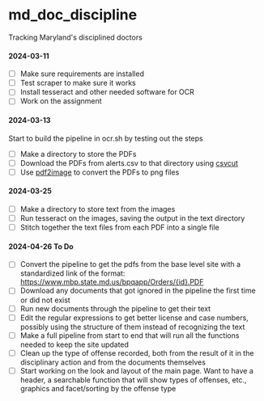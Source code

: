 # md_doc_discipline
Tracking Maryland's disciplined doctors

#### 2024-03-11

- [ ] Make sure requirements are installed
- [ ] Test scraper to make sure it works
- [ ] Install tesseract and other needed software for OCR
- [ ] Work on the assignment

#### 2024-03-13

Start to build the pipeline in ocr.sh by testing out the steps

- [ ] Make a directory to store the PDFs
- [ ] Download the PDFs from alerts.csv to that directory using [csvcut](https://csvkit.readthedocs.io/en/latest/tutorial/1_getting_started.html#csvcut-data-scalpel) 
- [ ] Use [pdf2image](https://pypi.org/project/pdf2image-cli/) to convert the PDFs to png files

#### 2024-03-25

- [ ] Make a directory to store text from the images
- [ ] Run tesseract on the images, saving the output in the text directory
- [ ] Stitch together the text files from each PDF into a single file

#### 2024-04-26 To Do

- [ ] Convert the pipeline to get the pdfs from the base level site with a standardized link of the format: https://www.mbp.state.md.us/bpqapp/Orders/{id}.PDF
- [ ] Download any documents that got ignored in the pipeline the first time or did not exist
- [ ] Run new documents through the pipeline to get their text
- [ ] Edit the regular expressions to get better license and case numbers, possibly using the structure of them instead of recognizing the text
- [ ] Make a full pipeline from start to end that will run all the functions needed to keep the site updated
- [ ] Clean up the type of offense recorded, both from the result of it in the disciplinary action and from the documents themselves
- [ ] Start working on the look and layout of the main page. Want to have a header, a searchable function that will show types of offenses, etc., graphics and facet/sorting by the offense type